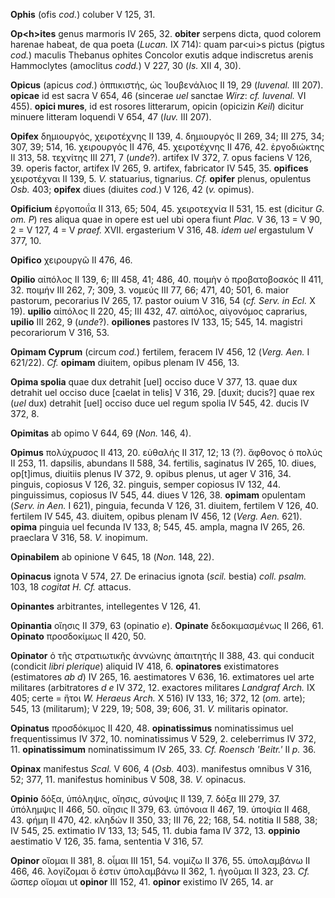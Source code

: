 **Ophis** (ofis *cod.*) coluber V 125, 31.

**Op\<h\>ites** genus marmoris IV 265, 32. **obiter** serpens dicta,
quod colorem harenae habeat, de qua poeta (*Lucan.* IX 714): quam
par\<ui\>s pictus (pigtus *cod.*) maculis Thebanus ophites Concolor
exutis adque indiscretus arenis Hammoclytes (amoclitus *codd.*) V 227,
30 (*Is.* XII 4, 30).

**Opicus** (apicus *cod.*) ὀππικιστής, ὡς Ἰουβενάλιος II 19, 29
(*Iuvenal.* III 207). **opicae** id est sacra V 654, 46 (sincerae *uel*
sanctae *Wirz*: *cf. Iuvenal.* VI 455). **opici mures**, id est rosores
litterarum, opicin (opicizin *Keil*) dicitur minuere litteram loquendi V
654, 47 (*Iuv.* III 207).

**Opifex** δημιουργός, χειροτέχνης II 139, 4. δημιουργός II 269, 34; III
275, 34; 307, 39; 514, 16. χειρουργός II 476, 45. χειροτέχνης II 476,
42. ἐργοδιώκτης II 313, 58. τεχνίτης III 271, 7 (*unde*?). artifex IV
372, 7. opus faciens V 126, 39. operis factor, artifex IV 265, 9.
artifex, fabricator IV 545, 35. **opifices** χειροτέχναι II 139, 5. *V.*
statuarius, tignarius. *Cf.* **opifer** plenus, opulentus *Osb.* 403;
**opifex** diues (diuites *cod.*) V 126, 42 (*v.* opimus).

**Opificium** έργοποιΐα II 313, 65; 504, 45. χειροτεχνία II 531, 15. est
(dicitur *G. om. P*) res aliqua quae in opere est uel ubi opera fiunt
*Plac.* V 36, 13 = V 90, 2 = V 127, 4 = V *praef.* XVII. ergasterium V
316, 48. *idem uel* ergastulum V 377, 10.

**Opifico** χειρουργῶ II 476, 46.

**Opilio** αἰπόλος II 139, 6; III 458, 41; 486, 40. ποιμὴν ὁ
προβατοβοσκός II 411, 32. ποιμήν III 262, 7; 309, 3. νομεύς III 77, 66;
471, 40; 501, 6. maior pastorum, pecorarius IV 265, 17. pastor ouium V
316, 54 (*cf. Serv. in Ecl.* X 19). **upilio** αἰπόλος II 220, 45; III
432, 47. αἰπόλος, αἰγονόμος caprarius, **upilio** III 262, 9 (*unde*?).
**opiliones** pastores IV 133, 15; 545, 14. magistri pecorariorum V 316,
53.

**Opimam Cyprum** (circum *cod.*) fertilem, feracem IV 456, 12 (*Verg.
Aen.* I 621/22). *Cf.* **opimam** diuitem, opibus plenam IV 456, 13.

**Opima spolia** quae dux detrahit \[uel\] occiso duce V 377, 13. quae
dux detrahit uel occiso duce \[caelat in telis\] V 316, 29. \[duxit;
ducis?\] quae rex (*uel* dux) detrahit \[uel\] occiso duce uel regum
spolia IV 545, 42. ducis IV 372, 8.

**Opimitas** ab opimo V 644, 69 (*Non.* 146, 4).

**Opimus** πολύχρυσος II 413, 20. εὐθαλής II 317, 12; 13 (?). ἄφθονος ὁ
πολύς II 253, 11. dapsilis, abundans II 588, 34. fertilis, saginatus IV
265, 10. diues, op\[t\]imus, diuitiis plenus IV 372, 9. opibus plenus,
ut ager V 316, 34. pinguis, copiosus V 126, 32. pinguis, semper copiosus
IV 132, 44. pinguissimus, copiosus IV 545, 44. diues V 126, 38.
**opimam** opulentam (*Serv. in Aen.* I 621), pinguia, fecunda V 126,
31. diuitem, fertilem V 126, 40. fertilem IV 545, 43. diuitem, opibus
plenam IV 456, 12 (*Verg. Aen.* 621). **opima** pinguia uel fecunda IV
133, 8; 545, 45. ampla, magna IV 265, 26. praeclara V 316, 58. *V.*
inopimum.

**Opinabilem** ab opinione V 645, 18 (*Non.* 148, 22).

**Opinacus** ignota V 574, 27. De erinacius ignota (*scil.* bestia)
*coll. psalm.* 103, 18 *cogitat H. Cf.* attacus.

**Opinantes** arbitrantes, intellegentes V 126, 41.

**Opinantia** οἴησις II 379, 63 (opinatio *e*). **Opinate**
δεδοκιμασμένως II 266, 61. **Opinato** προσδοκίμως II 420, 50.

**Opinator** ὁ τῆς στρατιωτικῆς ἀννώνης ἀπαιτητής II 388, 43. qui
conducit (condicit *libri plerique*) aliquid IV 418, 6. **opinatores**
existimatores (estimatores *ab d*) IV 265, 16. aestimatores V 636, 16.
extimatores uel arte militares (arbitratores *d e* IV 372, 12. exactores
militares *Landgraf Arch.* IX 405; certe = ἤτοι *W. Heraeus Arch.* X
516) IV 133, 16; 372, 12 (*om.* arte); 545, 13 (militarum); V 229, 19;
508, 39; 606, 31. *V.* militaris opinator.

**Opinatus** προσδόκιμος II 420, 48. **opinatissimus** nominatissimus
uel frequentissimus IV 372, 10. nominatissimus V 529, 2. celeberrimus IV
372, 11. **opinatissimum** nominatissimum IV 265, 33. *Cf. Roensch
'Beitr.'* II *p.* 36.

**Opinax** manifestus *Scal.* V 606, 4 (*Osb.* 403). manifestus omnibus
V 316, 52; 377, 11. manifestus hominibus V 508, 38. *V.* opinacus.

**Opinio** δόξα, ὑπόληψις, οἴησις, σύνοψις II 139, 7. δόξα III 279, 37.
ὑπόλημψις II 466, 50. οἴησις II 379, 63. ὑπόνοια II 467, 19. ὑποψία II
468, 43. φήμη II 470, 42. κληδών II 350, 33; III 76, 22; 168, 54.
notitia II 588, 38; IV 545, 25. extimatio IV 133, 13; 545, 11. dubia
fama IV 372, 13. **oppinio** aestimatio V 126, 35. fama, sententia V
316, 57.

**Opinor** οἴομαι II 381, 8. οἶμαι III 151, 54. νομίζω II 376, 55.
ὑπολαμβάνω II 466, 46. λογίζομαι ὅ ἐστιν ὑπολαμβάνω II 362, 1. ἡγοῦμαι
II 323, 23. *Cf.* ὥσπερ οἴομαι ut **opinor** III 152, 41. **opinor**
existimo IV 265, 14. ar
